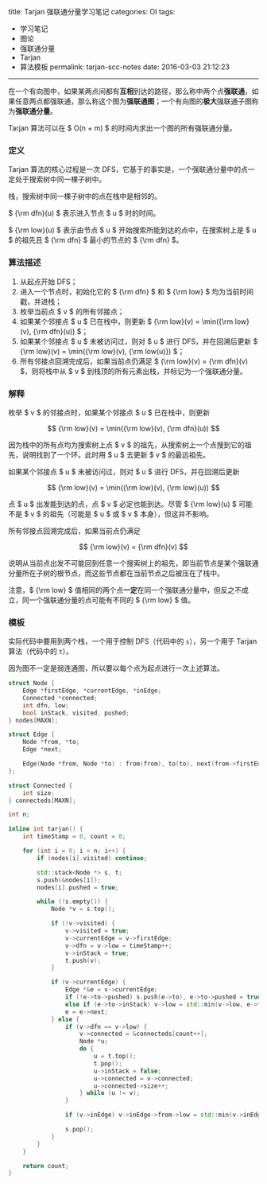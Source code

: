 title: Tarjan 强联通分量学习笔记
categories: OI
tags: 
  - 学习笔记
  - 图论
  - 强联通分量
  - Tarjan
  - 算法模板
permalink: tarjan-scc-notes
date: 2016-03-03 21:12:23
---

在一个有向图中，如果某两点间都有**互相**到达的路径，那么称中两个点**强联通**，如果任意两点都强联通，那么称这个图为**强联通图**；一个有向图的**极大**强联通子图称为**强联通分量**。

Tarjan 算法可以在 $ O(n + m) $ 的时间内求出一个图的所有强联通分量。

<!-- more -->

### 定义
Tarjan 算法的核心过程是一次 DFS，它基于的事实是，一个强联通分量中的点一定处于搜索树中同一棵子树中。

栈，搜索树中同一棵子树中的点在栈中是相邻的。

$ {\rm dfn}(u) $ 表示进入节点 $ u $ 时的时间。

$ {\rm low}(u) $ 表示由节点 $ u $ 开始搜索所能到达的点中，在搜索树上是 $ u $ 的祖先且 $ {\rm dfn} $ 最小的节点的 $ {\rm dfn} $。

### 算法描述
1. 从起点开始 DFS；
2. 进入一个节点时，初始化它的 $ {\rm dfn} $ 和 $ {\rm low} $ 均为当前时间戳，并进栈；
3. 枚举当前点 $ v $ 的所有邻接点；
4. 如果某个邻接点 $ u $ 已在栈中，则更新 $ {\rm low}(v) = \min({\rm low}(v), {\rm dfn}(u)) $；
5. 如果某个邻接点 $ u $ 未被访问过，则对 $ u $ 进行 DFS，并在回溯后更新 $ {\rm low}(v) = \min({\rm low}(v), {\rm low(u)}) $；
6. 所有邻接点回溯完成后，如果当前点仍满足 $ {\rm low}(v) = {\rm dfn}(v) $，则将栈中从 $ v $ 到栈顶的所有元素出栈，并标记为一个强联通分量。

### 解释
枚举 $ v $ 的邻接点时，如果某个邻接点 $ u $ 已在栈中，则更新

$$ {\rm low}(v) = \min({\rm low}(v), {\rm dfn}(u)) $$

因为栈中的所有点均为搜索树上点 $ v $ 的祖先，从搜索树上一个点搜到它的祖先，说明找到了一个环。此时用 $ u $ 去更新 $ v $ 的最远祖先。

如果某个邻接点 $ u $ 未被访问过，则对 $ u $ 进行 DFS，并在回溯后更新

$$ {\rm low}(v) = \min({\rm low}(v), {\rm low}(u)) $$

点 $ u $ 出发能到达的点，点 $ v $ 必定也能到达。尽管 $ {\rm low}(u) $ 可能不是 $ v $ 的祖先（可能是 $ u $ 或 $ v $ 本身），但这并不影响。

所有邻接点回溯完成后，如果当前点仍满足

$$ {\rm low}(v) = {\rm dfn}(v) $$

说明从当前点出发不可能回到任意一个搜索树上的祖先，即当前节点是某个强联通分量所在子树的根节点，而这些节点都在当前节点之后被压在了栈中。

注意，$ {\rm low} $ 值相同的两个点**一定**在同一个强联通分量中，但反之不成立，同一个强联通分量的点可能有不同的 $ {\rm low} $ 值。

### 模板
实际代码中要用到两个栈，一个用于控制 DFS（代码中的 `s`），另一个用于 Tarjan 算法（代码中的 `t`）。

因为图不一定是弱连通图，所以要以每个点为起点进行一次上述算法。

```cpp
struct Node {
	Edge *firstEdge, *currentEdge, *inEdge;
	Connected *connected;
	int dfn, low;
	bool inStack, visited, pushed;
} nodes[MAXN];

struct Edge {
	Node *from, *to;
	Edge *next;

	Edge(Node *from, Node *to) : from(from), to(to), next(from->firstEdge) {}
};

struct Connected {
	int size;
} connecteds[MAXN];

int n;

inline int tarjan() {
	int timeStamp = 0, count = 0;

	for (int i = 0; i < n; i++) {
		if (nodes[i].visited) continue;

		std::stack<Node *> s, t;
		s.push(&nodes[i]);
		nodes[i].pushed = true;

		while (!s.empty()) {
			Node *v = s.top();

			if (!v->visited) {
				v->visited = true;
				v->currentEdge = v->firstEdge;
				v->dfn = v->low = timeStamp++;
				v->inStack = true;
				t.push(v);
			}

			if (v->currentEdge) {
				Edge *&e = v->currentEdge;
				if (!e->to->pushed) s.push(e->to), e->to->pushed = true, e->to->inEdge = e;
				else if (e->to->inStack) v->low = std::min(v->low, e->to->dfn);
				e = e->next;
			} else {
				if (v->dfn == v->low) {
					v->connected = &connecteds[count++];
					Node *u;
					do {
						u = t.top();
						t.pop();
						u->inStack = false;
						u->connected = v->connected;
						u->connected->size++;
					} while (u != v);
				}

				if (v->inEdge) v->inEdge->from->low = std::min(v->inEdge->from->low, v->low);

				s.pop();
			}
		}
	}

	return count;
}
```
